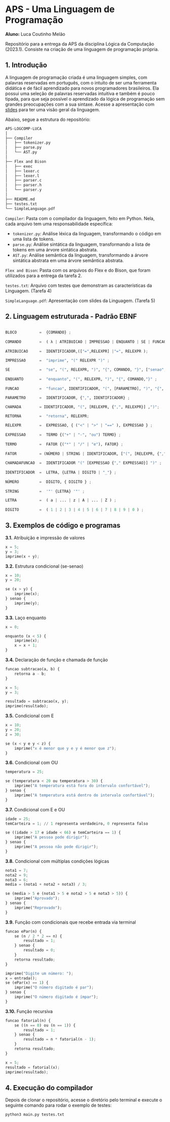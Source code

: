 # APS - Uma Linguagem de Programação

**Aluno:** Luca Coutinho Melão

Repositório para a entrega da APS da disciplina Lógica da Computação (2023.1). Consiste na criação de uma linguagem de programação própria.

## 1. Introdução

A linguagem de programação criada é uma linguagem simples, com palavras reservadas em português, com o intuito de ser uma ferramenta didática e de fácil aprendizado para novos programadores brasileiros. Ela possui uma seleção de palavras reservadas intuitiva e também é pouco tipada, para que seja possível o aprendizado da lógica de programação sem grandes preocupações com a sua sintaxe. Acesse a apresentação com [slides](SimpleLanguage.pdf) para ter uma visão geral da linguagem.

Abaixo, segue a estrutura do repositório:

```bash
APS-LOGCOMP-LUCA
│
├── Compiler
│   ├── tokenizer.py
│   ├── parse.py
│   └── AST.py
│
├── Flex and Bison
│   ├── exec
│   ├── lexer.c
│   ├── lexer.l
│   ├── parser.c
│   ├── parser.h
│   └── parser.y
│
├── README.md
├── testes.txt
└── SimpleLanguage.pdf

```

`Compiler`: Pasta com o compilador da linguagem, feito em Python. Nela, cada arquivo tem uma responsabilidade específica:

- `tokenizer.py`: Análise léxica da linguagem, transformando o código em uma lista de tokens.
- `parse.py`: Análise sintática da linguagem, transformando a lista de tokens em uma árvore sintática abstrata.
- `AST.py`: Análise semântica da linguagem, transformando a árvore sintática abstrata em uma árvore semântica abstrata.

`Flex and Bison`: Pasta com os arquivos do Flex e do Bison, que foram utilizados para a entrega da tarefa 2.

`testes.txt`: Arquivo com testes que demonstram as características da Linguagem. (Tarefa 4)

`SimpleLanguage.pdf`: Apresentação com slides da Linguagem. (Tarefa 5)

## 2. Linguagem estruturada - Padrão EBNF

```` py

BLOCO          =  {COMANDO} ;
 
COMANDO        =  ( λ | ATRIBUICAO | IMPRESSAO | ENQUANTO | SE | FUNCAO | RETORNA | CHAMADA), ";", "\n" ;
 
ATRIBUICAO     =  IDENTIFICADOR,(["=",RELEXPR] |"=", RELEXPR );

IMPRESSAO      =  "imprime", "(" RELEXPR ")" ;
 
SE             =  "se", "(", RELEXPR, ")", "{", COMANDO, "}", ["senao", "{", COMANDO, "}"] ;
 
ENQUANTO       =  "enquanto", "(", RELEXPR, ")", "{", COMANDO,"}" ;
  
FUNCAO         =  "funcao", IDENTIFICADOR, "(", [PARAMETRO], ")", "{", "\n", {BLOCO}, "}" ;

PARAMETRO      =  IDENTIFICADOR, {",", IDENTIFICADOR} ;

CHAMADA        = IDENTIFICADOR, "(", [RELEXPR, {",", RELEXPR}] ,")";
 
RETORNA        =  "retorna", RELEXPR;

RELEXPR        =  EXPRESSAO, { ("<" | ">" | "==" ), EXPRESSAO } ;
 
EXPRESSAO      =  TERMO {("+" | "-", "ou") TERMO} ;
 
TERMO          =  FATOR {("*" | "/" | "e"), FATOR} ;
 
FATOR          = (NÚMERO | STRING | IDENTIFICADOR, ["(", [RELEXPR, {",", RELEXPR}] ,")"] | ("+" | "-" | "!"), FACTOR) | "(", RELEXPR, ")" ;
 
CHAMADAFUNCAO  =  IDENTIFICADOR "(" [EXPRESSAO {"," EXPRESSAO}] ")" ;
 
IDENTIFICADOR  =  LETRA, {LETRA | DIGITO | "_"} ;
 
NÚMERO         =  DIGITO, { DIGITO } ;
 
STRING         =  '"' {LETRA} '"' ;

LETRA          =  ( a | ... | z | A | ... | Z ) ;
 
DIGITO         =  ( 1 | 2 | 3 | 4 | 5 | 6 | 7 | 8 | 9 | 0 ) ;

````

## 3. Exemplos de código e programas

**3.1.** Atribuição e impressão de valores

```py
x = 5;
y = 3;
imprime(x + y);
```

**3.2.** Estrutura condicional (se-senao)

```py
x = 10;
y = 20;

se (x > y) {
    imprime(x);
} senao {
    imprime(y);
}
```

**3.3.** Laço enquanto

```py
x = 0;

enquanto (x < 5) {
    imprime(x);
    x = x + 1;
}
```

**3.4.** Declaração de função e chamada de função

```py
funcao subtracao(a, b) {
    retorna a - b;
}

x = 5;
y = 3;

resultado = subtracao(x, y);
imprime(resultado);
```

**3.5.** Condicional com E

```py
x = 10;
y = 20;
z = 30;

se (x < y e y < z) {
    imprime("x é menor que y e y é menor que z");
}
```

**3.6.** Condicional com OU

```py
temperatura = 25;

se (temperatura < 20 ou temperatura > 30) {
    imprime("A temperatura está fora do intervalo confortável");
} senao {
    imprime("A temperatura está dentro do intervalo confortável");
}
```

**3.7.** Condicional com E e OU

```py
idade = 25;
temCarteira = 1; // 1 representa verdadeiro, 0 representa falso

se ((idade > 17 e idade < 66) e temCarteira == 1) {
    imprime("A pessoa pode dirigir");
} senao {
    imprime("A pessoa não pode dirigir");
}
```

**3.8.** Condicional com múltiplas condições lógicas

```py
nota1 = 7;
nota2 = 9;
nota3 = 6;
media = (nota1 + nota2 + nota3) / 3;

se (media > 5 e (nota1 > 5 e nota2 > 5 e nota3 > 5)) {
    imprime("Aprovado");
} senao {
    imprime("Reprovado");
}
```

**3.9.** Função com condicionais que recebe entrada via terminal

```py
funcao ePar(n) {
    se (n / 2 * 2 == n) {
        resultado = 1;
    } senao {
        resultado = 0;
    }
    retorna resultado;
}

imprime("Digite um número: ");
x = entrada();
se (ePar(x) == 1) {
    imprime("O número digitado é par");
} senao {
    imprime("O número digitado é ímpar");
}
```

**3.10.** Função recursiva

```py
funcao fatorial(n) {
    se ((n == 0) ou (n == 1)) {
        resultado = 1;
    } senao {
        resultado = n * fatorial(n - 1);
    }
    retorna resultado;
}

x = 5;
resultado = fatorial(x);
imprime(resultado);
```

## 4. Execução do compilador

Depois de clonar o repositório, acesse o diretório pelo terminal e execute o seguinte comando para rodar o exemplo de testes:

```shell
python3 main.py testes.txt
```

